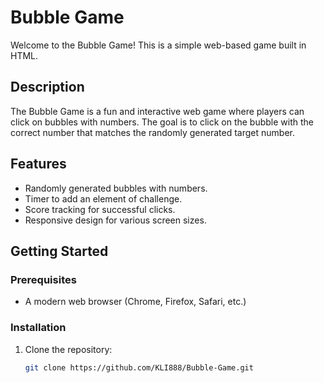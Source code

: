 # Bubble Game

Welcome to the Bubble Game! This is a simple web-based game built in HTML.

## Description

The Bubble Game is a fun and interactive web game where players can click on bubbles with numbers. The goal is to click on the bubble with the correct number that matches the randomly generated target number.

## Features

- Randomly generated bubbles with numbers.
- Timer to add an element of challenge.
- Score tracking for successful clicks.
- Responsive design for various screen sizes.

## Getting Started

### Prerequisites

- A modern web browser (Chrome, Firefox, Safari, etc.)

### Installation

1. Clone the repository:

   ```bash
   git clone https://github.com/KLI888/Bubble-Game.git
